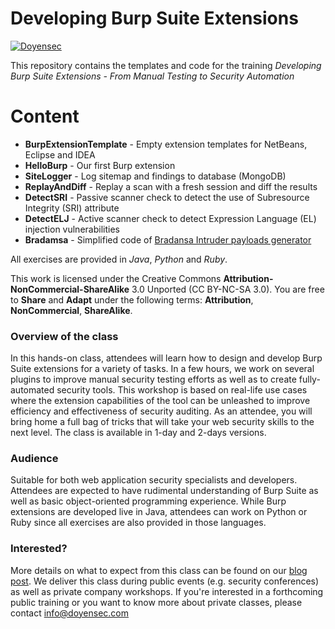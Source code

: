 # Developing Burp Suite Extensions

[![Doyensec](https://www.doyensec.com/images/logo.svg)](https://www.doyensec.com/images/logo.svg)

This repository contains the templates and code for the training *Developing Burp Suite Extensions - From Manual Testing to Security Automation*

# Content
  - **BurpExtensionTemplate** - Empty extension templates for NetBeans, Eclipse and IDEA
  - **HelloBurp** - Our first Burp extension
  - **SiteLogger** - Log sitemap and findings to database (MongoDB)
  - **ReplayAndDiff** - Replay a scan with a fresh session and diff the results
  - **DetectSRI** - Passive scanner check to detect the use of Subresource Integrity (SRI) attribute
  - **DetectELJ** - Active scanner check to detect Expression Language (EL) injection vulnerabilities
  - **Bradamsa** - Simplified code of [Bradansa Intruder payloads generator](https://github.com/ikkisoft/bradamsa)

All exercises are provided in *Java*, *Python* and *Ruby*. 

This work is licensed under the Creative Commons **Attribution-NonCommercial-ShareAlike** 3.0 Unported (CC BY-NC-SA 3.0). You are free to **Share** and **Adapt** under the following terms: **Attribution**, **NonCommercial**, **ShareAlike**.

### Overview of the class
In this hands-on class, attendees will learn how to design and develop Burp Suite extensions for a variety of tasks. In a few hours, we work on several plugins to improve manual security testing efforts as well as to create fully-automated security tools. This workshop is based on real-life use cases where the extension capabilities of the tool can be unleashed to improve efficiency and effectiveness of security auditing. As an attendee, you will bring home a full bag of tricks that will take your web security skills to the next level. The class is available in 1-day and 2-days versions.
### Audience
Suitable for both web application security specialists and developers. Attendees are expected to have rudimental understanding of Burp Suite as well as basic object-oriented programming experience. While Burp extensions are developed live in Java, attendees can work on Python or Ruby since all exercises are also provided in those languages.
### Interested?
More details on what to expect from this class can be found on our [blog post](https://blog.doyensec.com/2017/03/02/training-burp.html).
We deliver this class during public events (e.g. security conferences) as well as private company workshops. If you're interested in a forthcoming public training or you want to know more about private classes, please contact info@doyensec.com
